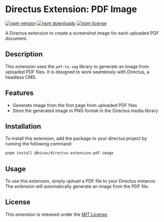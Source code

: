 # Directus Extension: PDF Image

[![npm version](https://badge.fury.io/js/%40bicou%2Fdirectus-extension-pdf-image.svg)](https://www.npmjs.com/package/@bicou/directus-extension-pdf-image)
[![npm downloads](https://img.shields.io/npm/dm/%40bicou%2Fdirectus-extension-pdf-image.svg)](https://www.npmjs.com/package/@bicou/directus-extension-pdf-image)
[![npm license](https://img.shields.io/npm/l/%40bicou%2Fdirectus-extension-pdf-image.svg)](https://github.com/gbicou/directus-extension-pdf-image/blob/main/LICENSE)

A Directus extension to create a screenshot image for each uploaded PDF document.

## Description

This extension uses the `pdf-to-img` library to generate an image from uploaded PDF files.
It is designed to work seamlessly with Directus, a headless CMS.

## Features

* Generate image from the first page from uploaded PDF files
* Store the generated image in PNG format in the Directus media library

## Installation

To install this extension, add the package to your directus project by running the following command:

```bash
pnpm install @bicou/directus-extension-pdf-image
```

## Usage

To use this extension, simply upload a PDF file to your Directus instance.
The extension will automatically generate an image from the PDF file.

## License

This extension is released under the [MIT License](https://github.com/gbicou/directus-extension-pdf-image/blob/main/LICENSE).

